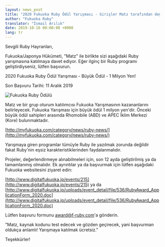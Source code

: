 ```yaml
---
layout: news_post
title: "2020 Fukuoka Ruby Ödül Yarışması - Girişler Matz tarafından değerlendirilecek"
author: "Fukuoka Ruby"
translator: "İsmail Arılık"
date: 2019-10-16 00:00:00 +0000
lang: tr
---
```


Sevgili Ruby Hayranları,

Fukuoka/Japonya Hükümeti, "Matz" ile birlikte sizi aşağıdaki Ruby yarışmasına katılmaya davet ediyor.
Eğer ilginç bir Ruby programı geliştirdiyseniz, lütfen başvurun.

2020 Fukuoka Ruby Ödül Yarışması - Büyük Ödül - 1 Milyon Yen!

Son Başvuru Tarihi: 11 Aralık 2019

![Fukuoka Ruby Ödülü](https://www.digitalfukuoka.jp/javascripts/kcfinder/upload/images/fukuokarubyaward2017.png)

Matz ve bir grup oturum katılımcısı Fukuoka Yarışmasının kazananlarını belirleyecek.
Fukuoka Yarışması için büyük ödül 1 milyon yen'dir.
Önceki büyük ödül sahipleri arasında Rhomobile (ABD) ve APEC İklim Merkezi (Kore) bulunmaktadır.

[http://myfukuoka.com/category/news/ruby-news/](http://myfukuoka.com/category/news/ruby-news/)

Yarışmaya giren programlar tümüyle Ruby ile yazılmak zorunda değildir fakat Ruby'nin eşsiz karakteristiklerinden faydalanmalıdır.

Projeler, değerlendirmeye alınabilmeleri için, son 12 ayda geliştirilmiş ya da tamamlanmış olmalıdır.
Ek ayrıntılar ya da başvurmak için lütfen aşağıdaki Fukuoka websitesini ziyaret edin:

[http://www.digitalfukuoka.jp/events/215](http://www.digitalfukuoka.jp/events/215) ya da
[http://www.digitalfukuoka.jp/uploads/event_detail/file/536/RubyAward_ApplicationForm_2020.doc](http://www.digitalfukuoka.jp/uploads/event_detail/file/536/RubyAward_ApplicationForm_2020.doc)

Lütfen başvuru formunu award@f-ruby.com'a gönderin.

"Matz, kaynak kodunu test edecek ve gözden geçirecek, yani başvurman oldukça anlamlı!
Yarışmaya katılmak ücretsiz."

Teşekkürler!

